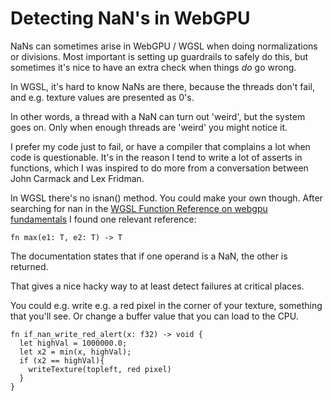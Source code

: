 # Detecting NaN's in WebGPU

NaNs can sometimes arise in WebGPU / WGSL when doing normalizations or divisions. Most important is setting up guardrails to safely do this, but sometimes it's nice to have an extra check when things _do_ go wrong. 

In WGSL, it's hard to know NaNs are there, because the threads don't fail, and e.g. texture values are presented as 0's.

In other words, a thread with a NaN can turn out 'weird', but the system goes on. Only when enough threads are 'weird' you might notice it.

I prefer my code just to fail, or have a compiler that complains a lot when code is questionable.
It's in the reason I tend to write a lot of asserts in functions, which I was inspired to do more from a conversation between John Carmack and Lex Fridman. 

In WGSL there's no isnan() method.
You could make your own though. After searching for nan in the [WGSL Function Reference on webgpu fundamentals](https://webgpufundamentals.org/webgpu/lessons/webgpu-wgsl-function-reference.html) I found one relevant reference:

```
fn max(e1: T, e2: T) -> T 
```
The documentation states that if one operand is a NaN, the other is returned.

That gives a nice hacky way to at least detect failures at critical places.

You could e.g. write e.g. a red pixel in the corner of your texture, something that you'll see. Or change a buffer value that you can load to the CPU.

```
fn if_nan_write_red_alert(x: f32) -> void {
  let highVal = 1000000.0;
  let x2 = min(x, highVal);
  if (x2 == highVal){
    writeTexture(topleft, red pixel)
  }
}
```
